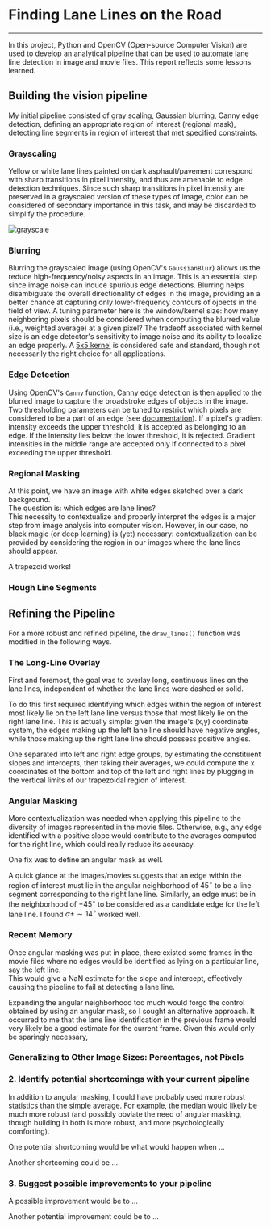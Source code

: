 # **Finding Lane Lines on the Road** 
---

In this project, Python and OpenCV (Open-source Computer Vision) are used to develop an analytical 
pipeline that can be used to automate lane line detection in image and movie files.  This report
reflects some lessons learned.

## Building the vision pipeline

My initial pipeline consisted of gray scaling, Gaussian blurring, Canny edge detection, defining an appropriate
region of interest (regional mask), detecting line segments in region of interest that met specified constraints.

### Grayscaling
Yellow or white lane lines painted on dark asphault/pavement correspond with sharp 
transitions in pixel intensity, and thus are amenable to edge detection techniques.
Since such sharp transitions in pixel intensity are preserved in a grayscaled version 
of these types of image, color can be considered of secondary importance in this task, 
and may be discarded to simplify the procedure.

![grayscale](./pipeline_images/img1b_gray.png)

### Blurring
Blurring the grayscaled image (using OpenCV's `GaussianBlur`) allows us the reduce 
high-frequency/noisy aspects in an image.
This is an essential step since image noise can induce spurious edge detections.
Blurring helps disambiguate the overall directionality of edges in the image, providing an
a better chance at capturing only lower-frequency contours of 
ojbects in the field of view.  A tuning parameter here is the window/kernel size: how many neighboring 
pixels should be considered when computing the blurred value (i.e., weighted average) 
at a given pixel?  The tradeoff associated with kernel size is an edge detector's sensitivity 
to image noise and its ability to localize an edge properly. 
A [5x5 kernel](https://en.wikipedia.org/wiki/Canny_edge_detector#Gaussian_filter)
is considered safe and standard, though not necessarily the right choice for all applications.  

### Edge Detection
Using OpenCV's `Canny` function, [Canny edge detection](https://en.wikipedia.org/wiki/Canny_edge_detector) 
is then applied to the blurred image to capture the broadstroke edges of objects in the image. 
Two thresholding parameters can be tuned to restrict which pixels are considered to be a part of an
edge (see [documentation](http://docs.opencv.org/2.4/doc/tutorials/imgproc/imgtrans/canny_detector/canny_detector.html)).
If a pixel's gradient intensity exceeds the upper threshold, it is accepted as belonging to an edge.
If the intensity lies below the lower threshold, it is rejected.  Gradient intensities in the middle
range are accepted only if connected to a pixel exceeding the upper threshold.

### Regional Masking
At this point, we have an image with white edges sketched over a dark background.  
The question is: which edges are lane lines?  
This necessity to contextualize and properly interpret the edges is a major
step from image analysis into computer vision.  However, in our case, no black magic
(or deep learning) is (yet) necessary: contextualization can be provided by considering
the region in our images where the lane lines should appear.  

A trapezoid works!

### Hough Line Segments

## Refining the Pipeline
For a more robust and refined pipeline, the `draw_lines()` function was modified in 
the following ways.

### The Long-Line Overlay
First and foremost, the goal was to overlay long, continuous lines on the lane lines,
independent of whether the lane lines were dashed or solid.  

To do this first required
identifying which edges within the region of interest most likely lie on the left lane line
versus those that most likely lie on the right lane line.  This is actually simple:
given the image's (x,y) coordinate system, the edges making up the left lane line should
have negative angles, while those making up the right lane line should possess positive
angles.

One separated into left and right edge groups, by estimating the constituent slopes and 
intercepts, then taking their averages, we could compute the x coordinates of the 
bottom and top of the left and right lines by plugging in the vertical limits of our
trapezoidal region of interest.


### Angular Masking
More contextualization was needed when applying this pipeline to the diversity of images 
represented in the movie files. Otherwise, e.g., any edge identified with a positive slope
would contribute to the averages computed for the right line, which could really reduce its
accuracy.

One fix was to define an angular mask as well.  

A quick glance at the images/movies suggests that an edge within the region of interest
must lie in the angular neighborhood of $45^{\circ}$ to be a line segment corresponding
to the right lane line.  Similarly, an edge must be in the neighborhood of $-45^{\circ}$
to be considered as a candidate edge for the left lane line.  I found $\alpha \pm \sim14^{\circ}$
worked well.


### Recent Memory
Once angular masking was put in place, there existed some frames in the movie files where no edges would be
identified as lying on a particular line, say the left line.  
This would give a NaN estimate for the slope and intercept, effectively causing the pipeline to
fail at detecting a lane line.  

Expanding the angular neighborhood too much
would forgo the control obtained by using an angular mask, so I sought an alternative approach.
It occurred to me that the lane line identification in the previous frame would very likely
be a good estimate for the current frame.  Given this would only be sparingly necessary,


### Generalizing to Other Image Sizes:  Percentages, not Pixels



### 2. Identify potential shortcomings with your current pipeline

In addition to angular masking, I could have probably used more robust statistics than the simple average.
For example, the median would likely be much more robust (and possibly obviate the need of angular masking,
though building in both is more robust, and more psychologically comforting).  

One potential shortcoming would be what would happen when ... 

Another shortcoming could be ...


### 3. Suggest possible improvements to your pipeline

A possible improvement would be to ...

Another potential improvement could be to ...
